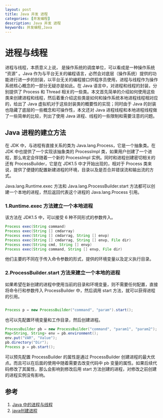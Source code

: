 ```yaml
---
layout: post
title: Java 并发 进程
categories: [并发编程]
description: Java 并发 进程
keywords: 并发编程,Java
---
```


# 进程与线程
进程与线程，本质意义上说， 是操作系统的调度单位，可以看成是一种操作系统 “资源” 。Java 作为与平台无关的编程语言，必然会对底层（操作系统）提供的功能进行进一步的封装，以平台无关的编程接口供程序员使用，进程与线程作为操作系统核心概念的一部分无疑亦是如此。在 Java 语言中，对进程和线程的封装，分别提供了 Process 和 Thread 相关的一些类。本文首先简单的介绍如何使用这些类来创建进程和线程，然后着重介绍这些类是如何和操作系统本地进程线程相对应的，给出了 Java 虚拟机对于这些封装类的概要性的实现；同时由于 Java 的封装也隐藏了底层的一些概念和可操作性，本文还对 Java 进程线程和本地进程线程做了一些简单的比较，列出了使用 Java 进程、线程的一些限制和需要注意的问题。

## Java 进程的建立方法
在 JDK 中，与进程有直接关系的类为 Java.lang.Process，它是一个抽象类。在 JDK 中也提供了一个实现该抽象类的 ProcessImpl 类，如果用户创建了一个进程，那么肯定会伴随着一个新的 ProcessImpl 实例。同时和进程创建密切相关的还有 ProcessBuilder，它是在 JDK1.5 中才开始出现的，相对于 Process 类来说，提供了便捷的配置新建进程的环境，目录以及是否合并错误流和输出流的方式。

Java.lang.Runtime.exec 方法和 Java.lang.ProcessBuilder.start 方法都可以创建一个本地的进程，然后返回代表这个进程的 Java.lang.Process 引用。

### 1.Runtime.exec 方法建立一个本地进程
该方法在 JDK1.5 中，可以接受 6 种不同形式的参数传入。

```java
Process exec(String command) 
Process exec(String [] cmdarray) 
Process exec(String [] cmdarrag, String [] envp) 
Process exec(String [] cmdarrag, String [] envp, File dir) 
Process exec(String cmd, String [] envp) 
Process exec(String command, String [] envp, File dir)
```

他们主要的不同在于传入命令参数的形式，提供的环境变量以及定义执行目录。

### 2.ProcessBuilder.start 方法来建立一个本地的进程
如果希望在新创建的进程中使用当前的目录和环境变量，则不需要任何配置，直接将命令行和参数传入 ProcessBuilder 中，然后调用 start 方法，就可以获得进程的引用。

```java

Process p = new ProcessBuilder("command", "param").start();
```

也可以先配置环境变量和工作目录，然后创建进程。

```java
ProcessBuilder pb = new ProcessBuilder("command", "param1", "param2"); 
Map<String, String> env = pb.environment(); 
env.put("VAR", "Value"); 
pb.directory("Dir"); 
Process p = pb.start();
```

可以预先配置 ProcessBuilder 的属性是通过 ProcessBuilder 创建进程的最大优点。而且可以在后面的使用中随着需要去改变代码中 pb 变量的属性。如果后续代码修改了其属性，那么会影响到修改后用 start 方法创建的进程，对修改之前创建的进程实例没有影响。

## 参考
1. [Java 中的进程与线程](https://www.ibm.com/developerworks/cn/java/j-lo-processthread/)
2. [java创建进程](http://xmong.iteye.com/blog/1553000)